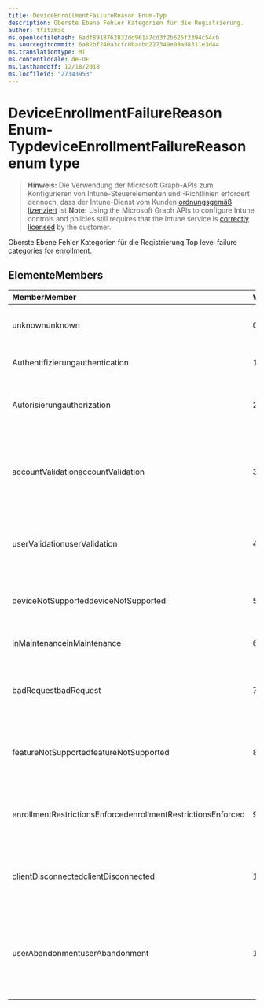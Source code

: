 ```yaml
---
title: DeviceEnrollmentFailureReason Enum-Typ
description: Oberste Ebene Fehler Kategorien für die Registrierung.
author: tfitzmac
ms.openlocfilehash: 6adf8918762832dd961a7cd3f2b625f2394c54cb
ms.sourcegitcommit: 6a82bf240a3cfc0baabd227349e08a08311e3d44
ms.translationtype: MT
ms.contentlocale: de-DE
ms.lasthandoff: 12/18/2018
ms.locfileid: "27343953"
---
```

# <a name="deviceenrollmentfailurereason-enum-type"></a><span data-ttu-id="15781-103">DeviceEnrollmentFailureReason Enum-Typ</span><span class="sxs-lookup"><span data-stu-id="15781-103">deviceEnrollmentFailureReason enum type</span></span>

> <span data-ttu-id="15781-104">**Hinweis:** Die Verwendung der Microsoft Graph-APIs zum Konfigurieren von Intune-Steuerelementen und -Richtlinien erfordert dennoch, dass der Intune-Dienst vom Kunden [ordnungsgemäß lizenziert](https://go.microsoft.com/fwlink/?linkid=839381) ist.</span><span class="sxs-lookup"><span data-stu-id="15781-104">**Note:** Using the Microsoft Graph APIs to configure Intune controls and policies still requires that the Intune service is [correctly licensed](https://go.microsoft.com/fwlink/?linkid=839381) by the customer.</span></span>

<span data-ttu-id="15781-105">Oberste Ebene Fehler Kategorien für die Registrierung.</span><span class="sxs-lookup"><span data-stu-id="15781-105">Top level failure categories for enrollment.</span></span>
## <a name="members"></a><span data-ttu-id="15781-106">Elemente</span><span class="sxs-lookup"><span data-stu-id="15781-106">Members</span></span>
|<span data-ttu-id="15781-107">Member</span><span class="sxs-lookup"><span data-stu-id="15781-107">Member</span></span>|<span data-ttu-id="15781-108">Wert</span><span class="sxs-lookup"><span data-stu-id="15781-108">Value</span></span>|<span data-ttu-id="15781-109">Beschreibung</span><span class="sxs-lookup"><span data-stu-id="15781-109">Description</span></span>|
|:---|:---|:---|
|<span data-ttu-id="15781-110">unknown</span><span class="sxs-lookup"><span data-stu-id="15781-110">unknown</span></span>|<span data-ttu-id="15781-111">0</span><span class="sxs-lookup"><span data-stu-id="15781-111">0</span></span>|<span data-ttu-id="15781-112">Der Standardwert, Fehlerursache ist unbekannt.</span><span class="sxs-lookup"><span data-stu-id="15781-112">Default value, failure reason is unknown.</span></span>|
|<span data-ttu-id="15781-113">Authentifizierung</span><span class="sxs-lookup"><span data-stu-id="15781-113">authentication</span></span>|<span data-ttu-id="15781-114">1</span><span class="sxs-lookup"><span data-stu-id="15781-114">1</span></span>|<span data-ttu-id="15781-115">Fehler bei der Authentifizierung</span><span class="sxs-lookup"><span data-stu-id="15781-115">Authentication failed</span></span>|
|<span data-ttu-id="15781-116">Autorisierung</span><span class="sxs-lookup"><span data-stu-id="15781-116">authorization</span></span>|<span data-ttu-id="15781-117">2</span><span class="sxs-lookup"><span data-stu-id="15781-117">2</span></span>|<span data-ttu-id="15781-118">Anruf wurde authentifiziert, jedoch nicht autorisiert, registrieren.</span><span class="sxs-lookup"><span data-stu-id="15781-118">Call was authenticated, but not authorized to enroll.</span></span>|
|<span data-ttu-id="15781-119">accountValidation</span><span class="sxs-lookup"><span data-stu-id="15781-119">accountValidation</span></span>|<span data-ttu-id="15781-120">3</span><span class="sxs-lookup"><span data-stu-id="15781-120">3</span></span>|<span data-ttu-id="15781-121">Fehler beim Überprüfen von des Kontos für die Registrierung.</span><span class="sxs-lookup"><span data-stu-id="15781-121">Failed to validate the account for enrollment.</span></span> <span data-ttu-id="15781-122">(Konto blockiert, Registrierung nicht aktiviert)</span><span class="sxs-lookup"><span data-stu-id="15781-122">(Account blocked, enrollment not enabled)</span></span>|
|<span data-ttu-id="15781-123">userValidation</span><span class="sxs-lookup"><span data-stu-id="15781-123">userValidation</span></span>|<span data-ttu-id="15781-124">4</span><span class="sxs-lookup"><span data-stu-id="15781-124">4</span></span>|<span data-ttu-id="15781-125">Benutzer konnte nicht überprüft werden.</span><span class="sxs-lookup"><span data-stu-id="15781-125">User could not be validated.</span></span> <span data-ttu-id="15781-126">(Benutzer ist nicht vorhanden, fehlende Lizenz)</span><span class="sxs-lookup"><span data-stu-id="15781-126">(User does not exist, missing license)</span></span>|
|<span data-ttu-id="15781-127">deviceNotSupported</span><span class="sxs-lookup"><span data-stu-id="15781-127">deviceNotSupported</span></span>|<span data-ttu-id="15781-128">5</span><span class="sxs-lookup"><span data-stu-id="15781-128">5</span></span>|<span data-ttu-id="15781-129">Gerät ist nicht für die Verwaltung von mobilen Geräten unterstützt.</span><span class="sxs-lookup"><span data-stu-id="15781-129">Device is not supported for mobile device management.</span></span>|
|<span data-ttu-id="15781-130">inMaintenance</span><span class="sxs-lookup"><span data-stu-id="15781-130">inMaintenance</span></span>|<span data-ttu-id="15781-131">6</span><span class="sxs-lookup"><span data-stu-id="15781-131">6</span></span>|<span data-ttu-id="15781-132">Konto ist in der Wartung.</span><span class="sxs-lookup"><span data-stu-id="15781-132">Account is in maintenance.</span></span>|
|<span data-ttu-id="15781-133">badRequest</span><span class="sxs-lookup"><span data-stu-id="15781-133">badRequest</span></span>|<span data-ttu-id="15781-134">7</span><span class="sxs-lookup"><span data-stu-id="15781-134">7</span></span>|<span data-ttu-id="15781-135">Client gesendet eine Anforderung, die nicht vom Dienst verstanden/unterstützt wird.</span><span class="sxs-lookup"><span data-stu-id="15781-135">Client sent a request that is not understood/supported by the service.</span></span>|
|<span data-ttu-id="15781-136">featureNotSupported</span><span class="sxs-lookup"><span data-stu-id="15781-136">featureNotSupported</span></span>|<span data-ttu-id="15781-137">8</span><span class="sxs-lookup"><span data-stu-id="15781-137">8</span></span>|<span data-ttu-id="15781-138">Features, die durch diese Registrierung verwendet werden für dieses Konto nicht unterstützt.</span><span class="sxs-lookup"><span data-stu-id="15781-138">Feature(s) used by this enrollment are not supported for this account.</span></span>|
|<span data-ttu-id="15781-139">enrollmentRestrictionsEnforced</span><span class="sxs-lookup"><span data-stu-id="15781-139">enrollmentRestrictionsEnforced</span></span>|<span data-ttu-id="15781-140">9</span><span class="sxs-lookup"><span data-stu-id="15781-140">9</span></span>|<span data-ttu-id="15781-141">Registrierung Einschränkungen durch den Administrator konfiguriert blockiert diese Registrierung.</span><span class="sxs-lookup"><span data-stu-id="15781-141">Enrollment restrictions configured by admin blocked this enrollment.</span></span>|
|<span data-ttu-id="15781-142">clientDisconnected</span><span class="sxs-lookup"><span data-stu-id="15781-142">clientDisconnected</span></span>|<span data-ttu-id="15781-143">10</span><span class="sxs-lookup"><span data-stu-id="15781-143">10</span></span>|<span data-ttu-id="15781-144">Client ein Timeout aufgetreten, oder die Registrierung mithilfe des Endbenutzers abgebrochen wurde.</span><span class="sxs-lookup"><span data-stu-id="15781-144">Client timed out or enrollment was aborted by enduser.</span></span>|
|<span data-ttu-id="15781-145">userAbandonment</span><span class="sxs-lookup"><span data-stu-id="15781-145">userAbandonment</span></span>|<span data-ttu-id="15781-146">11</span><span class="sxs-lookup"><span data-stu-id="15781-146">11</span></span>|<span data-ttu-id="15781-147">Registrierung wurde abgebrochen, mithilfe des Endbenutzers.</span><span class="sxs-lookup"><span data-stu-id="15781-147">Enrollment was abandoned by enduser.</span></span> <span data-ttu-id="15781-148">(Des Endbenutzers Onboarding gestartet, aber nicht in kurzer Zeit abgeschlossen)</span><span class="sxs-lookup"><span data-stu-id="15781-148">(Enduser started onboarding but failed to complete it in timely manner)</span></span>|


<!-- {
  "type": "#page.annotation",
  "suppressions": [
    "Warning: Enum deviceEnrollmentFailureReason has some values specified and others unspecified."
  ],
}
-->
